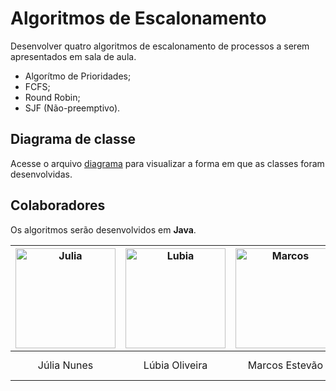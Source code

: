 # Algoritmos de Escalonamento

Desenvolver quatro algoritmos de escalonamento de processos a serem apresentados em sala de aula.

- Algorítmo de Prioridades;
- FCFS;
- Round Robin;
- SJF (Não-preemptivo).

## Diagrama de classe

Acesse o arquivo [diagrama](diagrama-algoritmos.jpg) para visualizar a forma em que as classes foram desenvolvidas.

## Colaboradores

Os algoritmos serão desenvolvidos em **Java**.

| <img src="https://i.imgur.com/vvtLwnD.jpg" alt="Julia" width="160" /> | <img src="https://i.imgur.com/I3vDomc.jpg" alt="Lubia" width="160" /> | <img src="https://i.imgur.com/lIQ9TAD.jpg" alt="Marcos" width="160" /> | ![Matheus](https://avatars0.githubusercontent.com/u/20846871?s=160&v=4) | ![Paulo](https://avatars3.githubusercontent.com/u/43909062?s=160&v=4) | ![Victor](https://avatars1.githubusercontent.com/u/56847759?s=160&v=4) |
|:-----------------------------------------------------------------------:|:------------------------------------------------------------------------:|:------------------------------------------------------------------------:|:-----------------------------------------------------------------------:|:-----------------------------------------------------------------------:|:-----------------------------------------------------------------------:|
| Júlia Nunes | Lúbia Oliveira | Marcos Estevão | Matheus Gonçalves | Paulo Leite | Victor Luã |
